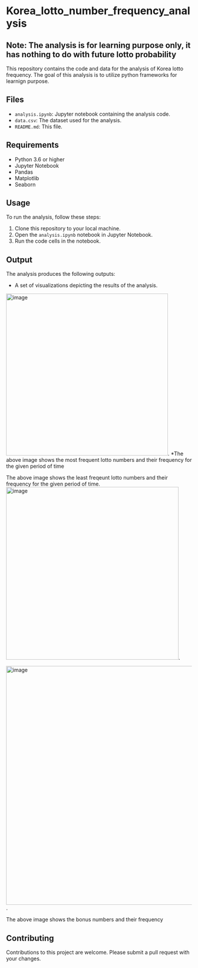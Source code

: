 # Korea_lotto_number_frequency_analysis

## Note: The analysis is for learning purpose only, it has nothing to do with future lotto probability

This repository contains the code and data for the analysis of Korea lotto frequency. The goal of this analysis is to utilize python frameworks for learnign purpose.

## Files

* `analysis.ipynb`: Jupyter notebook containing the analysis code.
* `data.csv`: The dataset used for the analysis.
* `README.md`: This file.

## Requirements

* Python 3.6 or higher
* Jupyter Notebook
* Pandas
* Matplotlib
* Seaborn

## Usage

To run the analysis, follow these steps:

1. Clone this repository to your local machine.
2. Open the `analysis.ipynb` notebook in Jupyter Notebook.
3. Run the code cells in the notebook.

## Output

The analysis produces the following outputs:
* A set of visualizations depicting the results of the analysis.
  
<img width="439" alt="image" 
  src="https://github.com/Bhuwan2099/Korea_lotto_number_frequency_analysis/assets/172495951/5840c1d8-7f8d-4ac9-9b3c-1d1d91241f42">.
  *The above image shows the most frequent lotto numbers and their frequency for the given period of time
  

The above image shows the least freqeunt lotto numbers and their frequency for the given period of time.
<img width="468" alt="image" 
  src="https://github.com/Bhuwan2099/Korea_lotto_number_frequency_analysis/assets/172495951/89650247-9c52-41fe-8991-aa470af0785f">.

  
  <img width="647" alt="image" 
    src="https://github.com/Bhuwan2099/Korea_lotto_number_frequency_analysis/assets/172495951/89686c15-0376-4917-91ac-a489d02200a6">.
  
   The above image shows the bonus numbers and their frequency


## Contributing

Contributions to this project are welcome. Please submit a pull request with your changes.

